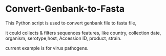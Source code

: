 # Convert-Genbank-to-Fasta
This Python script is used to convert genbank file to fasta file, 

it could collects & filters sequences features, like country, collection date, organism, serotype,host, Accession ID, product, strain.

current example is for virus pathogens.

